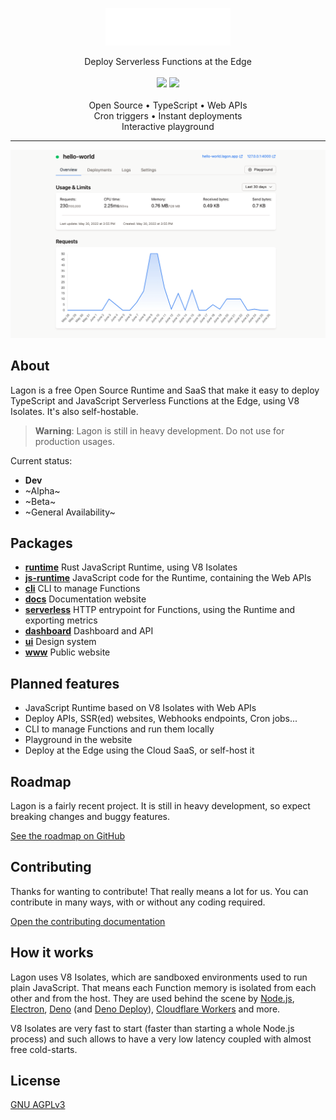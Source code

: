 <p align="center">
  <picture>
    <source media="(prefers-color-scheme: dark)" srcset="./assets/logo-white.png">
    <source media="(prefers-color-scheme: light)" srcset="./assets/logo-black.png">
    <img alt="Lagon logo" height="60px" src="./assets/logo-white.png">
  </picture>
  <p align="center">
    Deploy Serverless Functions at the Edge
    <br />
    <br />
    <a align="center" href="https://discord.lagon.app" alt="Discord"><img src="https://img.shields.io/discord/996005154753093713" /></a>
    <a href="https://github.com/lagonapp/lagon/actions/workflows/wpt.yml" alt="web-platform-tests"><img src="https://wpt.lagon.app" /></a>
    <br />
    <br />
    Open Source • TypeScript • Web APIs
    <br />
    Cron triggers • Instant deployments
    <br />
    Interactive playground
  </p>
</p>

<hr />

![Dashboard](./assets/dashboard.png)

## About

Lagon is a free Open Source Runtime and SaaS that make it easy to deploy TypeScript and JavaScript Serverless Functions at the Edge, using V8 Isolates. It's also self-hostable.

> **Warning**: Lagon is still in heavy development. Do not use for production usages.

Current status:

- **Dev**
- ~Alpha~
- ~Beta~
- ~General Availability~

## Packages

- **[runtime](./packages/runtime)** Rust JavaScript Runtime, using V8 Isolates
- **[js-runtime](./packages/runtime)** JavaScript code for the Runtime, containing the Web APIs
- **[cli](./packages/cli)** CLI to manage Functions
- **[docs](./packages/docs)** Documentation website
- **[serverless](./packages/serverless)** HTTP entrypoint for Functions, using the Runtime and exporting metrics
- **[dashboard](./packages/dashboard)** Dashboard and API
- **[ui](./packages/ui)** Design system
- **[www](./www)** Public website

## Planned features

- JavaScript Runtime based on V8 Isolates with Web APIs
- Deploy APIs, SSR(ed) websites, Webhooks endpoints, Cron jobs...
- CLI to manage Functions and run them locally
- Playground in the website
- Deploy at the Edge using the Cloud SaaS, or self-host it

## Roadmap

Lagon is a fairly recent project. It is still in heavy development, so expect breaking changes and buggy features.

[See the roadmap on GitHub](https://github.com/orgs/lagonapp/projects/1)

## Contributing

Thanks for wanting to contribute! That really means a lot for us. You can contribute in many ways, with or without any coding required.

[Open the contributing documentation](https://docs.lagon.app/contributing)

## How it works

Lagon uses V8 Isolates, which are sandboxed environments used to run plain JavaScript. That means each Function memory is isolated from each other and from the host. They are used behind the scene by [Node.js](https://nodejs.org/), [Electron](https://www.electronjs.org/), [Deno](https://deno.land/) (and [Deno Deploy](https://deno.com/deploy)), [Cloudflare Workers](https://workers.cloudflare.com/) and more.

V8 Isolates are very fast to start (faster than starting a whole Node.js process) and such allows to have a very low latency coupled with almost free cold-starts.

## License

[GNU AGPLv3](./LICENSE)
